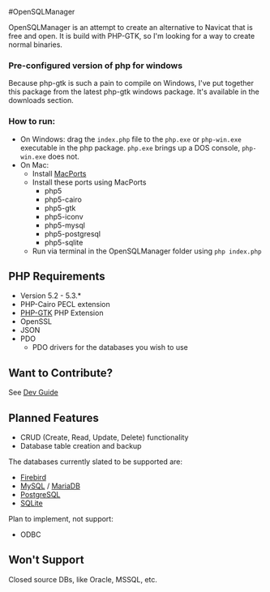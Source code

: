 #OpenSQLManager

OpenSQLManager is an attempt to create an alternative to Navicat that is free and open. It is build with PHP-GTK, so I'm looking for a way to create normal binaries. 

### Pre-configured version of php for windows
Because php-gtk is such a pain to compile on Windows, I've put together this package from the latest php-gtk windows package. It's available in the downloads section.

### How to run:
* On Windows: drag the `index.php` file to the `php.exe` or `php-win.exe` executable in the php package. `php.exe` brings up a DOS console, `php-win.exe` does not.
* On Mac: 
	* Install [MacPorts](http://guide.macports.org/#installing)
	* Install these ports using MacPorts
		* php5
		* php5-cairo
		* php5-gtk
		* php5-iconv
		* php5-mysql
		* php5-postgresql
		* php5-sqlite
	* Run via terminal in the OpenSQLManager folder using `php index.php`

## PHP Requirements
* Version 5.2 - 5.3.*
* PHP-Cairo PECL extension
* [PHP-GTK](http://gtk.php.net) PHP Extension
* OpenSSL
* JSON
* PDO
	* PDO drivers for the databases you wish to use

## Want to Contribute?
See [Dev Guide](https://github.com/aviat4ion/OpenSQLManager/blob/master/DEV_README.md)

## Planned Features
* CRUD (Create, Read, Update, Delete) functionality
* Database table creation and backup 

The databases currently slated to be supported are:

* [Firebird](http://www.firebirdsql.org/)
* [MySQL](http://www.mysql.com/) / [MariaDB](http://mariadb.org/)
* [PostgreSQL](http://www.postgresql.org)
* [SQLite](http://sqlite.org/)


Plan to implement, not support:

* ODBC


## Won't Support
Closed source DBs, like Oracle, MSSQL, etc. 